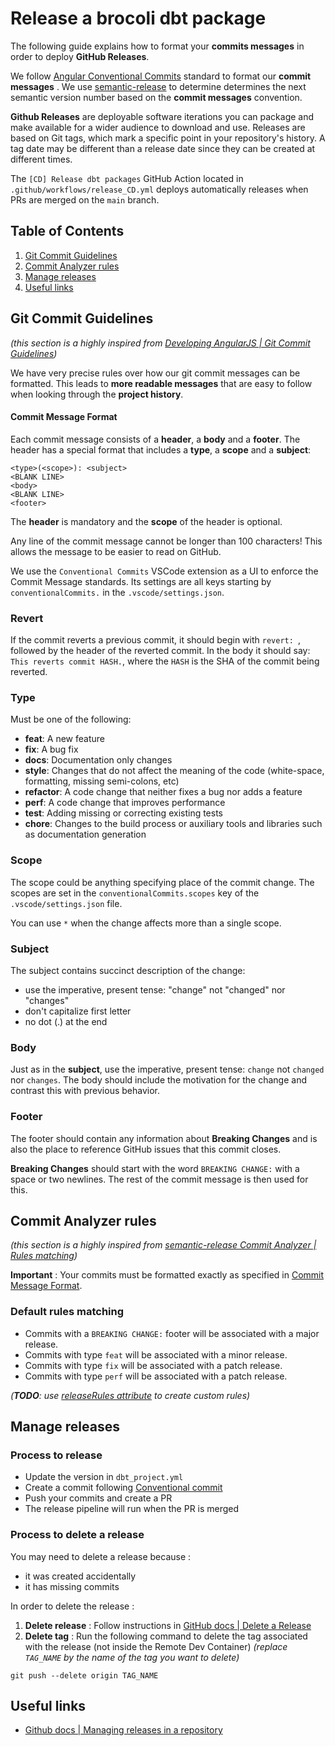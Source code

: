 # Release a brocoli dbt package

The following guide explains how to format your **commits messages** in order to deploy **GitHub Releases**.

We follow [Angular Conventional Commits](https://www.conventionalcommits.org/) standard to format our **commit messages** . We use [semantic-release](https://github.com/semantic-release/semantic-release) to determine determines the next semantic version number based on the **commit messages** convention.

**Github Releases** are deployable software iterations you can package and make available for a wider audience to download and use.
Releases are based on Git tags, which mark a specific point in your repository's history. A tag date may be different than a release date since they can be created at different times.

The `[CD] Release dbt packages` GitHub Action located in `.github/workflows/release_CD.yml` deploys automatically releases when PRs are merged on the `main` branch.


## Table of Contents
1. [Git Commit Guidelines](#git-commit-guidelines)
2. [Commit Analyzer rules](#commit-analyzer-rules)
3. [Manage releases](#manage-releases)
4. [Useful links](#useful-links)

## Git Commit Guidelines
*(this section is a highly inspired from [Developing AngularJS | Git Commit Guidelines](https://github.com/angular/angular.js/blob/master/DEVELOPERS.md#-git-commit-guidelines))*

We have very precise rules over how our git commit messages can be formatted.  This leads to **more readable messages** that are easy to follow when looking through the **project history**.

#### Commit Message Format
Each commit message consists of a **header**, a **body** and a **footer**.  The header has a special format that includes a **type**, a **scope** and a **subject**:

```
<type>(<scope>): <subject>
<BLANK LINE>
<body>
<BLANK LINE>
<footer>
```

The **header** is mandatory and the **scope** of the header is optional.

Any line of the commit message cannot be longer than 100 characters! This allows the message to be easier to read on GitHub.

We use the `Conventional Commits` VSCode extension as a UI to enforce the Commit Message standards. Its settings are all keys starting by `conventionalCommits.` in the `.vscode/settings.json`. 

### Revert
If the commit reverts a previous commit, it should begin with `revert: `, followed by the header of the reverted commit.
In the body it should say: `This reverts commit HASH.`, where the `HASH` is the SHA of the commit being reverted.

### Type
Must be one of the following:

* **feat**: A new feature
* **fix**: A bug fix
* **docs**: Documentation only changes
* **style**: Changes that do not affect the meaning of the code (white-space, formatting, missing
  semi-colons, etc)
* **refactor**: A code change that neither fixes a bug nor adds a feature
* **perf**: A code change that improves performance
* **test**: Adding missing or correcting existing tests
* **chore**: Changes to the build process or auxiliary tools and libraries such as documentation generation

### Scope
The scope could be anything specifying place of the commit change. 
The scopes are set in the `conventionalCommits.scopes` key of the `.vscode/settings.json` file.

You can use `*` when the change affects more than a single scope.

### Subject
The subject contains succinct description of the change:

* use the imperative, present tense: "change" not "changed" nor "changes"
* don't capitalize first letter
* no dot (.) at the end

### Body
Just as in the **subject**, use the imperative, present tense: `change` not `changed` nor `changes`.
The body should include the motivation for the change and contrast this with previous behavior.

### Footer
The footer should contain any information about **Breaking Changes** and is also the place to reference GitHub issues that this commit closes.

**Breaking Changes** should start with the word `BREAKING CHANGE:` with a space or two newlines.
The rest of the commit message is then used for this.


## Commit Analyzer rules
*(this section is a highly inspired from [semantic-release Commit Analyzer | Rules matching](https://github.com/semantic-release/commit-analyzer#rules-matching))*

**Important** : Your commits must be formatted exactly as specified in [Commit Message Format](#commit-message-format).

### Default rules matching

- Commits with a `BREAKING CHANGE:` footer will be associated with a major release.
- Commits with type `feat` will be associated with a minor release.
- Commits with type `fix` will be associated with a patch release.
- Commits with type `perf` will be associated with a patch release.

*(**TODO**: use [releaseRules attribute](https://github.com/semantic-release/commit-analyzer#releaserules) to create custom rules)*

## Manage releases

### Process to release
- Update the version in `dbt_project.yml`
- Create a commit following [Conventional commit](#conventional-commit)
- Push your commits and create a PR
- The release pipeline will run when the PR is merged

### Process to delete a release
You may need to delete a release because : 
- it was created accidentally
- it has missing commits

In order to delete the release : 
1. **Delete release** : Follow instructions in [GitHub docs | Delete a Release](https://docs.github.com/en/repositories/releasing-projects-on-github/managing-releases-in-a-repository#deleting-a-release)
2. **Delete tag** : Run the following command to delete the tag associated with the release (not inside the Remote Dev Container) 
*(replace `TAG_NAME` by the name of the tag you want to delete)* 
```
git push --delete origin TAG_NAME
```

## Useful links
- [Github docs | Managing releases in a repository](https://docs.github.com/en/repositories/releasing-projects-on-github/managing-releases-in-a-repository)
